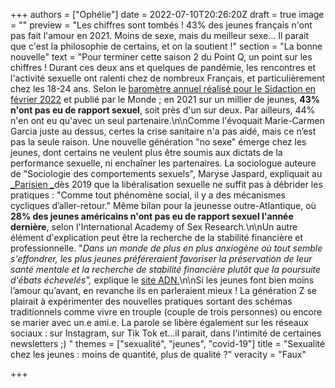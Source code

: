 +++
authors = ["Ophélie"]
date = 2022-07-10T20:26:20Z
draft = true
image = ""
preview = "Les chiffres sont tombés ! 43% des jeunes français n'ont pas fait l'amour en 2021. Moins de sexe, mais du meilleur sexe... Il parait que c'est la  philosophie de certains, et on la soutient !"
section = "La bonne nouvelle"
text = "Pour terminer cette saison 2 du Point Q, un point sur les chiffres ! Durant ces deux ans et quelques de pandémie, les rencontres et l'activité sexuelle ont ralenti chez de nombreux Français, et particulièrement chez les 18-24 ans. Selon le [baromètre annuel réalisé pour le Sidaction en février 2022](https://www.datapressepremium.com/rmdiff/2012459/PresentationSondage16.pdf) et publié par le Monde ; en 2021 sur un millier de jeunes, **43% n'ont pas eu de rapport sexuel**, soit près d'un sur deux. Par ailleurs, 44% n'en ont eu qu'avec un seul partenaire.\n\nComme l'évoquait Marie-Carmen Garcia juste au dessus, certes la crise sanitaire n'a pas aidé, mais ce n’est pas la seule raison. Une nouvelle génération \"no sexe\" émerge chez les jeunes, dont certains ne veulent plus être soumis aux dictats de la performance sexuelle, ni enchaîner les partenaires. La sociologue auteure de \"Sociologie des comportements sexuels\", Maryse Jaspard, expliquait au [_Parisien _](http://Maryse%20Jaspard,%20autrice%20de%20«%20Sociologie%20des%20comportements%20sexuels%20».%20Cette%20sociodémographe%20estime%20que%20la%20«%20démocratisation%20»%20d'une%20sexualité%20libérée%20ne%20suffit%20pas%20à%20débrider%20les%20pratiques,%20au%20contraire.%20«%20Les%20années%201980%20ont%20marqué%20une%20hypersexualisation%20de%20la%20société.%20Mais%20comme%20pour%20tout%20phénomène%20social,%20il%20y%20a%20des%20mécanismes%20cycliques%20d'aller-retour.%20Aujourd'hui,%20on%20est%20dans%20une%20phase%20différente%20où%20c'est%20l'importance%20du%20choix%20qui%20est%20mise%20en%20avant.%20»)dès 2019 que la libéralisation sexuelle ne suffit pas à débrider les pratiques : \"Comme tout phénomène social, il y a des mécanismes cycliques d’aller-retour.\" Même bilan pour la jeunesse outre-Atlantique, où **28% des jeunes américains n'ont pas eu de rapport sexuel l'année dernière**, selon l'International Academy of Sex Research.\n\nUn autre élément d'explication peut être la recherche de la stabilité financière et professionnelle. \"_Dans un monde de plus en plus anxiogène où tout semble s'effondrer, les plus jeunes préféreraient favoriser la préservation de leur santé mentale et la recherche de stabilité financière plutôt que la poursuite d'ébats échevelés\",_ explique le [site ADN.](https://www.ladn.eu/nouveaux-usages/sexe-jeunes-nont-eu-aucune-relation-en-2021/)\n\nSi les jeunes font bien moins l’amour qu’avant, en revanche ils en parleraient mieux ! La génération Z se plairait à expérimenter des nouvelles pratiques sortant des schémas traditionnels comme vivre en trouple (couple de trois personnes) ou encore se marier avec un.e ami.e. La parole se libère également sur les réseaux sociaux : sur Instagram, sur Tik Tok et...il parait, dans l'intimité de certaines newsletters ;) "
themes = ["sexualité", "jeunes", "covid-19"]
title = "Sexualité chez les jeunes : moins de quantité, plus de qualité ?"
veracity = "Faux"

+++
